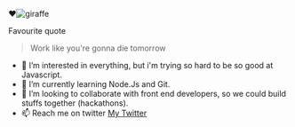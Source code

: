 

<img>❤️![giraffe](https://user-images.githubusercontent.com/37818301/184236016-a2aabe06-89ff-4cca-a534-02b6efb0c6d7.jpg)

Favourite quote 
> Work like you're gonna die tomorrow
- 👀 I’m interested in everything, but i'm trying so hard to be so good at Javascript.
- 🌱 I’m currently learning Node.Js and Git. 
- 💞️ I’m looking to collaborate with front end developers, so we could build stuffs together (hackathons).
- 📫 Reach me on twitter [My Twitter](twitter.com/thetechjackie) 
<!---
RwandaGloria/RwandaGloria is a ✨ special ✨ repository because its `README.md` (this file) appears on your GitHub profile.
You can click the Preview link to take a look at your changes.
--->
